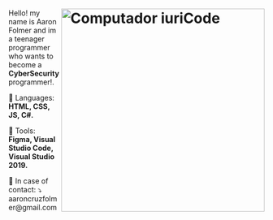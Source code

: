 # <img src="https://raw.githubusercontent.com/MicaelliMedeiros/micaellimedeiros/master/image/computer-illustration.png" min-width="400px" max-width="400px" width="400px" align="right" alt="Computador iuriCode">

<p align="left"> 
  Hello! my name is Aaron Folmer and im a teenager programmer who wants to become a <strong>CyberSecurity</strong> programmer!.
</p>

<p align="left">
  🦄 Languages: <strong>HTML, CSS, JS, C#.</strong>
</p>

<p align="left">
  💼 Tools: <strong>Figma, Visual Studio Code, Visual Studio 2019.</strong>
</p>

<p align="left">
  💌 In case of contact: ⤵️ <br>
  aaroncruzfolmer@gmail.com </br>
</p>

